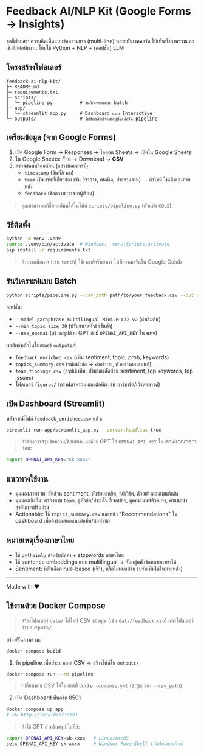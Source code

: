 
# Feedback AI/NLP Kit (Google Forms → Insights)

ชุดนี้ช่วยสรุปความคิดเห็นแบบข้อความยาว (multi-line) หลายพันเรคคอร์ด ให้เห็นทั้งภาพรวมและเชิงลึกต่อทีมงาน โดยใช้ Python + NLP + (ออปชั่น) LLM

## โครงสร้างโฟลเดอร์
```
feedback-ai-nlp-kit/
├─ README.md
├─ requirements.txt
├─ scripts/
│  └─ pipeline.py          # รันวิเคราะห์แบบ batch
├─ app/
│  └─ streamlit_app.py     # Dashboard แบบ Interactive
└─ outputs/                # ไฟล์ผลลัพธ์จะมาอยู่ที่นี่เมื่อรัน pipeline
```

## เตรียมข้อมูล (จาก Google Forms)
1) เปิด Google Form → Responses → ไอคอน Sheets → เปิดใน Google Sheets  
2) ใน Google Sheets: File → Download → **CSV**  
3) ตรวจสอบหัวคอลัมน์ (อย่างน้อยควรมี)
   - `timestamp` (วันที่/เวลา)
   - `team` (ทีมงานที่เกี่ยวข้อง เช่น วิชาการ, เทคนิค, ประสานงาน) — ถ้าไม่มี ให้เติมเองภายหลัง
   - `feedback` (ข้อความยาวจากผู้เรียน)

> คุณสามารถแก้ชื่อคอลัมน์ได้ในไฟล์ `scripts/pipeline.py` (ตัวแปร `COLS`).

## วิธีติดตั้ง
```bash
python -m venv .venv
source .venv/bin/activate  # Windows: .venv\Scripts\activate
pip install -r requirements.txt
```

> ถ้าบางแพ็กเกจ (เช่น `torch`) ใช้เวลา/ทรัพยากร ให้พิจารณารันใน Google Colab

## รันวิเคราะห์แบบ Batch
```bash
python scripts/pipeline.py --csv_path path/to/your_feedback.csv --out_dir outputs
```
ออปชั่น:
- `--model paraphrase-multilingual-MiniLM-L12-v2`  (ค่าเริ่มต้น)  
- `--min_topic_size 30`  (ปรับขนาดหัวข้อขั้นต่ำ)  
- `--use_openai`  (สร้างสรุปด้วย GPT ถ้ามี `OPENAI_API_KEY` ใน env)

ผลลัพธ์หลักในโฟลเดอร์ `outputs/`:
- `feedback_enriched.csv` (เพิ่ม sentiment, topic, prob, keywords)
- `topics_summary.csv` (รหัสหัวข้อ → คำอธิบาย, ตัวอย่างคอมเมนต์)
- `team_findings.csv` (สรุปเชิงทีม: ปริมาณ/สัดส่วน sentiment, top keywords, top issues)
- โฟลเดอร์ `figures/` (กราฟภาพรวม และต่อทีม เช่น บาร์ชาร์ต/เวิร์ดคลาวด์)

## เปิด Dashboard (Streamlit)
หลังจากมีไฟล์ `feedback_enriched.csv` แล้ว:
```bash
streamlit run app/streamlit_app.py --server.headless true
```
> ถ้าต้องการสรุปข้อความ/ข้อเสนอแนะด้วย GPT ใส่ `OPENAI_API_KEY` ใน environment ก่อน:
```bash
export OPENAI_API_KEY="sk-xxxx"
```

## แนวทางใช้งาน
- มุมมองภาพรวม: สัดส่วน sentiment, หัวข้อยอดฮิต, คีย์เวิร์ด, ตัวอย่างคอมเมนต์เด่น
- มุมมองเชิงทีม: กรองตาม `team`, ดูหัวข้อ/ประเด็นที่เจอบ่อย, ดูคอมเมนต์ตัวอย่าง, คำแนะนำลำดับการปรับปรุง
- Actionable: ใช้ `topics_summary.csv` และหน้า "Recommendations" ใน dashboard เพื่อดึงข้อเสนอแนะต่อทีม/ต่อหัวข้อ

## หมายเหตุเรื่องภาษาไทย
- ใช้ `pythainlp` สำหรับตัดคำ + stopwords ภาษาไทย
- ใช้ sentence embeddings แบบ multilingual → จับกลุ่มหัวข้อหลายภาษาได้
- Sentiment: มีตัวเลือก rule-based (เร็ว), หรือโมเดลเสริม (ปรับเพิ่มได้ในภายหลัง)

---

Made with ❤️


## ใช้งานด้วย Docker Compose

> สร้างโฟลเดอร์ `data/` ใส่ไฟล์ CSV ของคุณ (เช่น `data/feedback.csv`) และโฟลเดอร์ว่าง `outputs/`

สร้าง/รันภาพรวม:
```bash
docker compose build
```

1) รัน pipeline เพื่อประมวลผล CSV → สร้างไฟล์ใน `outputs/`
```bash
docker compose run --rm pipeline
```
> เปลี่ยนพาธ CSV ได้โดยแก้ที่ `docker-compose.yml` (args ของ `--csv_path`)

2) เปิด Dashboard ที่พอร์ต 8501
```bash
docker compose up app
# เปิด http://localhost:8501
```

> ถ้าใช้ GPT สำหรับสรุป ใส่คีย์:
```bash
export OPENAI_API_KEY=sk-xxxx   # Linux/macOS
setx OPENAI_API_KEY sk-xxxx     # Windows PowerShell (เปิดใหม่หลังตั้งค่า)
```
